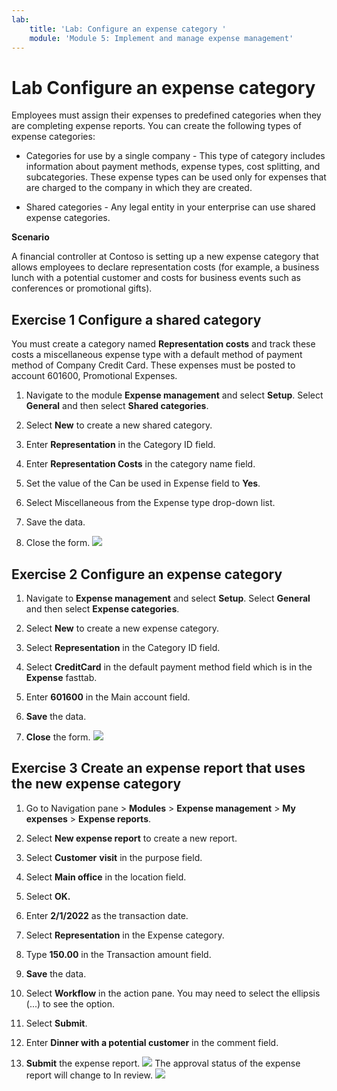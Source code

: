```yaml
---
lab:
    title: 'Lab: Configure an expense category '
    module: 'Module 5: Implement and manage expense management'
---
```


# Lab Configure an expense category 

Employees must assign their expenses to predefined categories when they are completing expense reports. You can create the following types of expense categories:

- Categories for use by a single company - This type of category includes information about payment methods, expense types, cost splitting, and subcategories. These expense types can be used only for expenses that are charged to the company in which they are created.

- Shared categories - Any legal entity in your enterprise can use shared expense categories.

 

**Scenario** 

 

A financial controller at Contoso is setting up a new expense category that allows employees to declare representation costs (for example, a business lunch with a potential customer and costs for business events such as conferences or promotional gifts).


## Exercise 1 Configure a shared category 

 

You must create a category named **Representation costs** and track these costs a miscellaneous expense type with a default method of payment method of Company Credit Card. These expenses must be posted to account 601600, Promotional Expenses.

 

 

1. Navigate to the module **Expense management** and select **Setup**. Select **General** and then select **Shared categories**.

2. Select **New** to create a new shared category.

3. Enter **Representation** in the Category ID field.

4. Enter **Representation Costs** in the category name field.

5. Set the value of the Can be used in Expense field to **Yes**.

6. Select Miscellaneous from the Expense type drop-down list.

7. Save the data.

8. Close the form. 
![](../images/Module_2_Activity_2_-_Create_and_use_an_expense_category_image1.png)


## Exercise 2 Configure an expense category

1. Navigate to **Expense management** and select **Setup**. Select **General** and then select **Expense categories**. 

2. Select **New** to create a new expense category.

3. Select **Representation** in the Category ID field.

4. Select **CreditCard** in the default payment method field which is in the **Expense** fasttab.

5. Enter **601600** in the Main account field. 

6. **Save** the data.

7. **Close** the form. 
![](../images/Module_2_Activity_2_-_Create_and_use_an_expense_category_image2.png)
 

## Exercise 3 Create an expense report that uses the new expense category

1. Go to Navigation pane > **Modules** > **Expense management** > **My expenses** > **Expense reports**.

2. Select **New expense report** to create a new report.

3. Select **Customer** **visit** in the purpose field.

4. Select **Main office** in the location field. 

5. Select **OK.**

6. Enter **2/1/2022** as the transaction date.

7. Select **Representation** in the Expense category.

8. Type **150.00** in the Transaction amount field.

9. **Save** the data.

10. Select **Workflow** in the action pane. You may need to select the ellipsis (...) to see the option.

11. Select **Submit**.

12. Enter **Dinner with a potential customer** in the comment field.

13. **Submit** the expense report.
![](../images/Module_2_Activity_2_-_Create_and_use_an_expense_category_image3.png)
The approval status of the expense report will change to In review.
![](../images/Module_2_Activity_2_-_Create_and_use_an_expense_category_image4.png)
